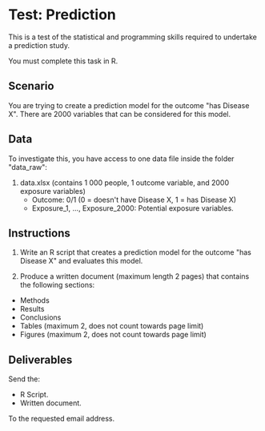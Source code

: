 # Test: Prediction

This is a test of the statistical and programming skills required to undertake a prediction study.

You must complete this task in R.

## Scenario

You are trying to create a prediction model for the outcome "has Disease X". There are 2000 variables that can be considered for this model.

## Data

To investigate this, you have access to one data file inside the folder "data_raw":

1. data.xlsx (contains 1 000 people, 1 outcome variable, and 2000 exposure variables)
   - Outcome: 0/1 (0 = doesn't have Disease X, 1 = has Disease X)
   - Exposure_1, ..., Exposure_2000: Potential exposure variables.

## Instructions

1. Write an R script that creates a prediction model for the outcome "has Disease X" and evaluates this model.

2. Produce a written document (maximum length 2 pages) that contains the following sections:

- Methods
- Results
- Conclusions
- Tables (maximum 2, does not count towards page limit)
- Figures (maximum 2, does not count towards page limit)

## Deliverables

Send the:

-   R Script.
-   Written document.

To the requested email address.

